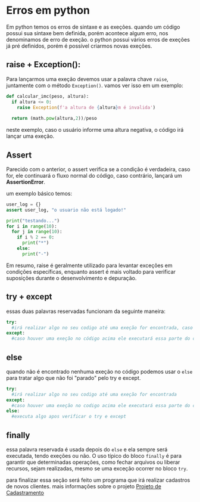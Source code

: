 # Erros em python

Em python temos os erros de sintaxe e as exeções. quando um código possui sua sintaxe bem definida, porém acontece algum erro, nos denominamos de erro de exeção. o python possui vários erros de exeções já pré definidos, porém é possível criarmos novas exeções.

## raise + Exception():

Para lançarmos uma exeção devemos usar a palavra chave `raise`, juntamente com o método `Exception()`. vamos ver isso em um exemplo:

```python
def calcular_imc(peso, altura):
  if altura <= 0:
    raise Exception(f'a altura de {altura}m é invalida')
    
  return (math.pow(altura,2))/peso
```

neste exemplo, caso o usuário informe uma altura negativa, o código irá lançar uma exeção.

## Assert

Parecido com o anterior, o assert verifica se a condição é verdadeira, caso for, ele continuará o fluxo normal do código, caso contrário, lançará um **AssertionError**.

um exemplo básico temos:

```python
user_log = {}
assert user_log, "o usuario não está logado!"

print("testando...")
for i in range(10):
  for j in range(10):
    if i % 2 == 0:
      print("*")
    else:
      print("-")
```

Em resumo, raise é geralmente utilizado para levantar exceções em condições específicas, enquanto assert é mais voltado para verificar suposições durante o desenvolvimento e depuração.

## try + except

essas duas palavras reservadas funcionam da seguinte maneira:

```python
try:
  #irá realizar algo no seu codigo até uma exeção for encontrada, caso for enontrada interromperá o código instantaneamente e irá para o except
except:
  #caso houver uma exeção no código acima ele executará essa parte do código, caso contrário, o código seguirá o fluxo normal
```

## else

quando não é encontrado nenhuma exeção no código podemos usar o `else` para tratar algo que não foi "parado" pelo try e except.

```python
try:
  #irá realizar algo no seu codigo até uma exeção for encontrada
except:
  #caso houver uma exeção no codigo acima ele executará essa parte do codigo, caso contrario, o codigo seguirá o fluxo normal
else:
  #executa algo apos verificar o try e except
```

## finally

essa palavra reservada é usada depois do `else` e ela sempre será executada, tendo exeções ou não. O uso típico do bloco `finally` é para garantir que determinadas operações, como fechar arquivos ou liberar recursos, sejam realizadas, mesmo se uma exceção ocorrer no bloco `try`.

para finalizar essa seção será feito um programa que irá realizar cadastros de novos clientes. mais informações sobre o projeto [Projeto de Cadastramento]()